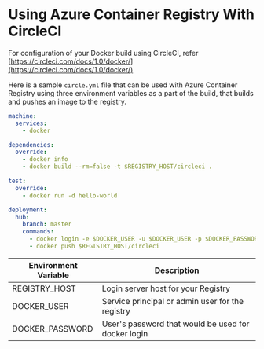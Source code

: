 # Using Azure Container Registry With CircleCI

For configuration of your Docker build using CircleCI, refer [https://circleci.com/docs/1.0/docker/](https://circleci.com/docs/1.0/docker/)

Here is a sample `circle.yml` file that can be used with Azure Container Registry using three environment variables as a part of the build, that builds and pushes an image to the registry.

``` yml
machine:
  services:
    - docker

dependencies:
  override:
    - docker info
    - docker build --rm=false -t $REGISTRY_HOST/circleci .

test:
  override:
    - docker run -d hello-world

deployment:
  hub:
    branch: master
    commands:
      - docker login -e $DOCKER_USER -u $DOCKER_USER -p $DOCKER_PASSWORD $REGISTRY_HOST
      - docker push $REGISTRY_HOST/circleci
```

| Environment Variable | Description |
| --------------------|-------------|
| REGISTRY_HOST       | Login server host for your Registry |
| DOCKER_USER         | Service principal or admin user for the registry |
| DOCKER_PASSWORD     | User's password that would be used for docker login |
